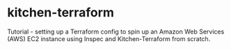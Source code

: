 # kitchen-terraform
Tutorial -  setting up a Terraform config to spin up an Amazon Web Services (AWS) EC2 instance using Inspec and Kitchen-Terraform from scratch.
